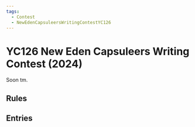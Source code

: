 ```yaml
---
tags:
  - Contest
  - NewEdenCapsuleersWritingContestYC126
---
```


# YC126 New Eden Capsuleers Writing Contest (2024)

Soon tm.

## Rules

## Entries